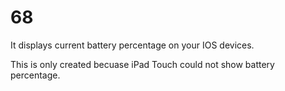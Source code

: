 # 68
It displays current battery percentage on your IOS devices.

This is only created becuase iPad Touch could not show battery percentage.

